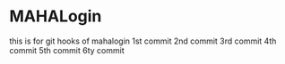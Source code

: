 # MAHALogin
this is for git hooks  of mahalogin
1st commit
2nd commit
3rd commit
4th commit
5th commit
6ty commit
